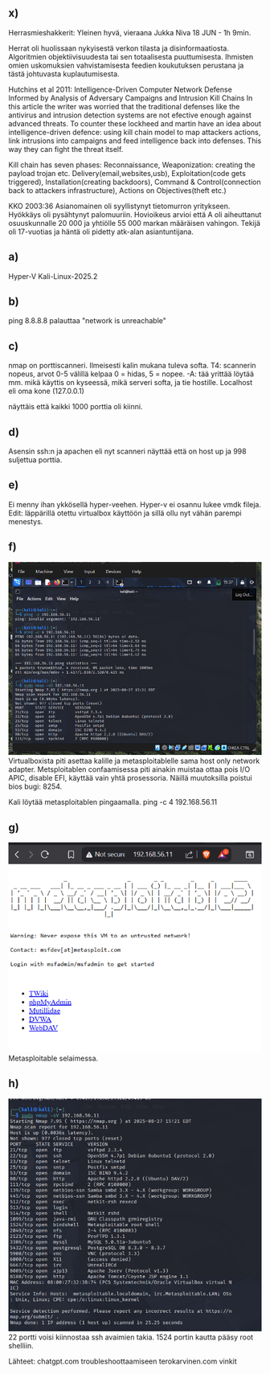 ## x)
Herrasmieshakkerit: Yleinen hyvä, vieraana Jukka Niva 18 JUN - 1h 9min. 

Herrat oli huolissaan nykyisestä verkon tilasta ja disinformaatiosta. Algoritmien objektiivisuudesta tai sen totaalisesta puuttumisesta. Ihmisten omien uskomuksien vahvistamisesta feedien koukutuksen perustana ja tästä johtuvasta kuplautumisesta.

Hutchins et al 2011: Intelligence-Driven Computer Network Defense Informed by Analysis of Adversary Campaigns and Intrusion Kill Chains
In this article the writer was worried that the traditional defenses like the antivirus and intrusion detection systems are not efective enough against advanced threats. To counter these lockheed and martin have an idea about intelligence-driven defence: using kill chain model to map attackers actions, link intrusions into campaigns and feed intelligence back into defenses. This way they can fight the threat itself.

Kill chain has seven phases: Reconnaissance, Weaponization: creating the payload trojan etc.
Delivery(email,websites,usb), Exploitation(code gets triggered), Installation(creating backdoors), Command & Control(connection back to attackers infrastructure), Actions on Objectives(theft etc.)

KKO 2003:36
Asianomainen oli syyllistynyt tietomurron yritykseen. Hyökkäys oli pysähtynyt palomuuriin. Hovioikeus arvioi että A oli aiheuttanut osuuskunnalle 20 000 ja yhtiölle 55 000 markan määräisen vahingon. Tekijä oli 17-vuotias ja häntä oli pidetty atk-alan asiantuntijana.

## a)
Hyper-V Kali-Linux-2025.2

## b)
ping 8.8.8.8 palauttaa "network is unreachable"

## c)
nmap on porttiscanneri. Ilmeisesti kalin mukana tuleva softa. T4: scannerin nopeus, arvot 0-5 välillä kelpaa 0 = hidas, 5 = nopee. -A: tää yrittää löytää mm. mikä käyttis on kyseessä, mikä serveri softa, ja tie hostille. Localhost eli oma kone (127.0.0.1)

näyttäis että kaikki 1000 porttia oli kiinni.

## d)
Asensin ssh:n ja apachen eli nyt scanneri näyttää että on host up ja 998 suljettua porttia.

## e)
Ei menny ihan ykkösellä hyper-veehen. Hyper-v ei osannu lukee vmdk fileja. Edit: läppärillä otettu virtualbox käyttöön ja sillä ollu nyt vähän parempi menestys.

## f)

![img](ping.png)
Virtualboxista piti asettaa kalille ja metasploitablelle sama host only network adapter. Metsploitablen confaamisessa piti ainakin muistaa ottaa pois I/O APIC, disable EFI, käyttää vain yhtä prosessoria. Näillä muutoksilla poistui bios bugi: 8254.

Kali löytää metasploitablen pingaamalla.
ping -c 4 192.168.56.11

## g)
![img](metasloitable2.png)
Metasploitable selaimessa.
## h)
![img](nmap-metasploitable.png)
22 portti voisi kiinnostaa ssh avaimien takia. 1524 portin kautta pääsy root shelliin.

Lähteet:
chatgpt.com troubleshoottaamiseen
terokarvinen.com vinkit

